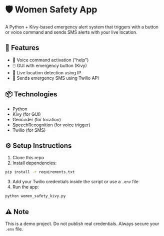 # 🛡️ Women Safety App

A Python + Kivy-based emergency alert system that triggers with a button or voice command and sends SMS alerts with your live location.

## 🚀 Features
- 🎤 Voice command activation ("help")
- 🖱️ GUI with emergency button (Kivy)
- 📍 Live location detection using IP
- 📩 Sends emergency SMS using Twilio API

## 📦 Technologies
- Python
- Kivy (for GUI)
- Geocoder (for location)
- SpeechRecognition (for voice trigger)
- Twilio (for SMS)

## ⚙️ Setup Instructions

1. Clone this repo
2. Install dependencies:

```bash
pip install -r requirements.txt
```

3. Add your Twilio credentials inside the script or use a `.env` file
4. Run the app:

```bash
python women_safety_kivy.py
```

## ⚠️ Note
This is a demo project. Do not publish real credentials. Always secure your `.env` file.